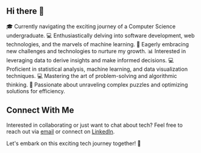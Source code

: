 ## Hi there 👋

<!--
**aditi-singh-21/aditi-singh-21** is a ✨ _special_ ✨ repository because its `README.md` (this file) appears on your GitHub profile.

Here are some ideas to get you started:
-->
 🎓 Currently navigating the exciting journey of a Computer Science undergraduate.
 💻 Enthusiastically delving into software development, web technologies, and the marvels of machine learning.
🌱 Eagerly embracing new challenges and technologies to nurture my growth.
 📊 Interested in leveraging data to derive insights and make informed decisions.
 💻 Proficient in statistical analysis, machine learning, and data visualization techniques.
 💻 Mastering the art of problem-solving and algorithmic thinking.
 🌟 Passionate about unraveling complex puzzles and optimizing solutions for efficiency.






## Connect With Me

Interested in collaborating or just want to chat about tech? Feel free to reach out via [email](aditisinghrk906@gmail.com) or connect on [LinkedIn](www.linkedin.com/in/aditi-singh21).

Let's embark on this exciting tech journey together! 🚀
